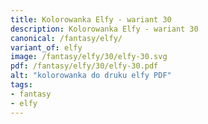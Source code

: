 ```yaml
---
title: Kolorowanka Elfy - wariant 30
description: Kolorowanka Elfy - wariant 30
canonical: /fantasy/elfy/
variant_of: elfy
image: /fantasy/elfy/30/elfy-30.svg
pdf: /fantasy/elfy/30/elfy-30.pdf
alt: "kolorowanka do druku elfy PDF"
tags:
- fantasy
- elfy
---
```

